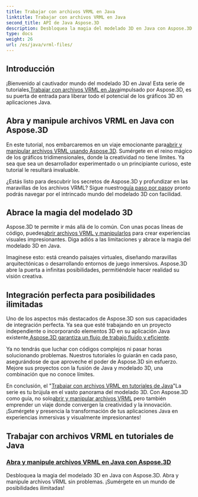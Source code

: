 ```yaml
---
title: Trabajar con archivos VRML en Java
linktitle: Trabajar con archivos VRML en Java
second_title: API de Java Aspose.3D
description: Desbloquea la magia del modelado 3D en Java con Aspose.3D. Abra y manipule archivos VRML sin problemas. ¡Sumérgete en un mundo de posibilidades ilimitadas!
type: docs
weight: 26
url: /es/java/vrml-files/
---
```

## Introducción

 ¡Bienvenido al cautivador mundo del modelado 3D en Java! Esta serie de tutoriales,[Trabajar con archivos VRML en Java](./open-vrml-files-java/)impulsado por Aspose.3D, es su puerta de entrada para liberar todo el potencial de los gráficos 3D en aplicaciones Java.

## Abra y manipule archivos VRML en Java con Aspose.3D
 En este tutorial, nos embarcaremos en un viaje emocionante para[abrir y manipular archivos VRML usando Aspose.3D](./open-vrml-files-java/). Sumérgete en el reino mágico de los gráficos tridimensionales, donde la creatividad no tiene límites. Ya sea que sea un desarrollador experimentado o un principiante curioso, este tutorial le resultará invaluable.

 ¿Estás listo para descubrir los secretos de Aspose.3D y profundizar en las maravillas de los archivos VRML? Sigue nuestro[guía paso por paso](./open-vrml-files-java/)y pronto podrás navegar por el intrincado mundo del modelado 3D con facilidad.

## Abrace la magia del modelado 3D
 Aspose.3D te permite ir más allá de lo común. Con unas pocas líneas de código, puedes[abrir archivos VRML y manipularlos](./open-vrml-files-java/) para crear experiencias visuales impresionantes. Diga adiós a las limitaciones y abrace la magia del modelado 3D en Java.

Imagínese esto: está creando paisajes virtuales, diseñando maravillas arquitectónicas o desarrollando entornos de juego inmersivos. Aspose.3D abre la puerta a infinitas posibilidades, permitiéndole hacer realidad su visión creativa.

## Integración perfecta para posibilidades ilimitadas
 Uno de los aspectos más destacados de Aspose.3D son sus capacidades de integración perfecta. Ya sea que esté trabajando en un proyecto independiente o incorporando elementos 3D en su aplicación Java existente,[Aspose.3D garantiza un flujo de trabajo fluido y eficiente](./open-vrml-files-java/).

Ya no tendrás que luchar con códigos complejos ni pasar horas solucionando problemas. Nuestros tutoriales lo guiarán en cada paso, asegurándose de que aproveche el poder de Aspose.3D sin esfuerzo. Mejore sus proyectos con la fusión de Java y modelado 3D, una combinación que no conoce límites.

En conclusión, el "[Trabajar con archivos VRML en tutoriales de Java](./open-vrml-files-java/)"La serie es tu brújula en el vasto panorama del modelado 3D. Con Aspose.3D como guía, no solo[abrir y manipular archivos VRML](./open-vrml-files-java/) pero también emprender un viaje donde convergen la creatividad y la innovación. ¡Sumérgete y presencia la transformación de tus aplicaciones Java en experiencias inmersivas y visualmente impresionantes!
## Trabajar con archivos VRML en tutoriales de Java
### [Abra y manipule archivos VRML en Java con Aspose.3D](./open-vrml-files-java/)
Desbloquea la magia del modelado 3D en Java con Aspose.3D. Abra y manipule archivos VRML sin problemas. ¡Sumérgete en un mundo de posibilidades ilimitadas!